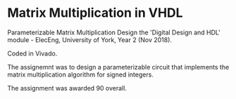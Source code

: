 # Matrix Multiplication in VHDL

Parameterizable Matrix Multiplication Design the 'Digital Design and HDL' module - ElecEng, University of York, Year 2 (Nov 2018).

Coded in Vivado.

The assignemnt was to design a parameterizable circuit that implements the matrix multiplication algorithm for signed integers.

The assignment was awarded 90 overall.
